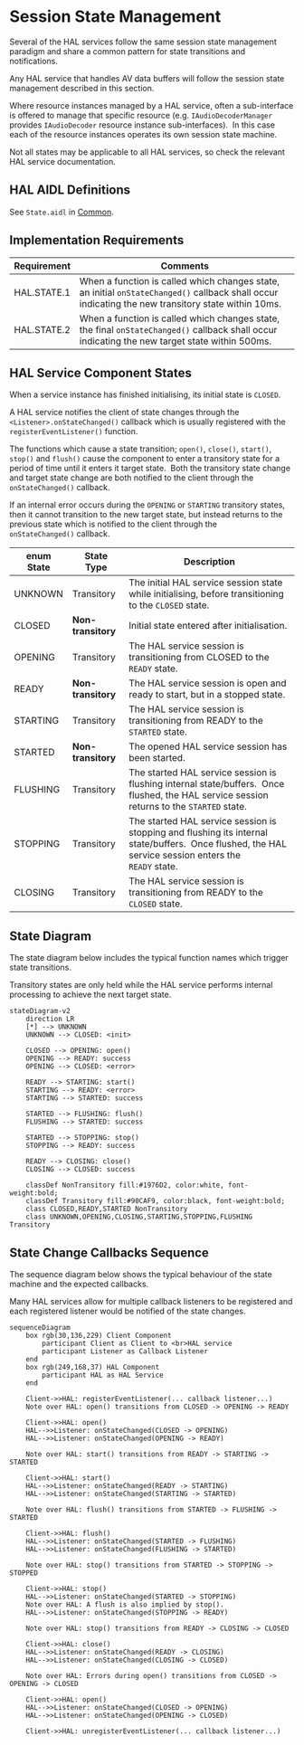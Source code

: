 # Session State Management

Several of the HAL services follow the same session state management paradigm and share a common pattern for state transitions and notifications.

Any HAL service that handles AV data buffers will follow the session state management described in this section.

Where resource instances managed by a HAL service, often a sub-interface is offered to manage that specific resource (e.g. `IAudioDecoderManager` provides `IAudioDecoder` resource instance sub-interfaces).  In this case each of the resource instances operates its own session state machine.

Not all states may be applicable to all HAL services, so check the relevant HAL service documentation.

## HAL AIDL Definitions

See `State.aidl` in [Common](https://github.com/rdkcentral/rdk-halif-aidl/common/current/com/rdk/hal/State.aidl).

## Implementation Requirements

| Requirement | Comments |
|---|---|
| HAL.STATE.1 | When a function is called which changes state, an initial `onStateChanged()` callback shall occur indicating the new transitory state within 10ms. |
| HAL.STATE.2 | When a function is called which changes state, the final `onStateChanged()` callback shall occur indicating the new target state within 500ms. |

## HAL Service Component States

When a service instance has finished initialising, its initial state is `CLOSED`.

A HAL service notifies the client of state changes through the `<Listener>.onStateChanged()` callback which is usually registered with the `registerEventListener()` function.

The functions which cause a state transition; `open()`, `close()`, `start()`, `stop()` and `flush()` cause the component to enter a transitory state for a period of time until it enters it target state.  Both the transitory state change and target state change are both notified to the client through the `onStateChanged()` callback.

If an internal error occurs during the `OPENING` or `STARTING` transitory states, then it cannot transition to the new target state, but instead returns to the previous state which is notified to the client through the `onStateChanged()` callback.

| enum State | State Type | Description |
|---|---|---|
| UNKNOWN | Transitory | The initial HAL service session state while initialising, before transitioning to the `CLOSED` state. |
| CLOSED | **Non-transitory** | Initial state entered after initialisation. |
| OPENING | Transitory | The HAL service session is transitioning from CLOSED to the `READY` state. |
| READY | **Non-transitory**  | The HAL service session is open and ready to start, but in a stopped state. |
| STARTING | Transitory | The HAL service session is transitioning from READY to the `STARTED` state. |
| STARTED | **Non-transitory**  | The opened HAL service session has been started. |
| FLUSHING | Transitory | The started HAL service session is flushing internal state/buffers.  Once flushed, the HAL service session returns to the `STARTED` state. |
| STOPPING | Transitory | The started HAL service session is stopping and flushing its internal state/buffers.  Once flushed, the HAL service session enters the `READY` state. |
| CLOSING | Transitory | The HAL service session is transitioning from READY to the `CLOSED` state. |

## State Diagram

The state diagram below includes the typical function names which trigger state transitions.

Transitory states are only held while the HAL service performs internal processing to achieve the next target state.

```mermaid
stateDiagram-v2
    direction LR
    [*] --> UNKNOWN
    UNKNOWN --> CLOSED: <init>

    CLOSED --> OPENING: open()
    OPENING --> READY: success
    OPENING --> CLOSED: <error>

    READY --> STARTING: start()
    STARTING --> READY: <error>
    STARTING --> STARTED: success

    STARTED --> FLUSHING: flush()
    FLUSHING --> STARTED: success

    STARTED --> STOPPING: stop()
    STOPPING --> READY: success

    READY --> CLOSING: close()
    CLOSING --> CLOSED: success

    classDef NonTransitory fill:#1976D2, color:white, font-weight:bold;
    classDef Transitory fill:#90CAF9, color:black, font-weight:bold;
    class CLOSED,READY,STARTED NonTransitory
    class UNKNOWN,OPENING,CLOSING,STARTING,STOPPING,FLUSHING Transitory
```


## State Change Callbacks Sequence

The sequence diagram below shows the typical behaviour of the state machine and the expected callbacks.

Many HAL services allow for multiple callback listeners to be registered and each registered listener would be notified of the state changes.

```mermaid
sequenceDiagram
    box rgb(30,136,229) Client Component
        participant Client as Client to <br>HAL service
        participant Listener as Callback Listener
    end
    box rgb(249,168,37) HAL Component
        participant HAL as HAL Service
    end

    Client->>HAL: registerEventListener(... callback listener...)
    Note over HAL: open() transitions from CLOSED -> OPENING -> READY

    Client->>HAL: open()
    HAL-->>Listener: onStateChanged(CLOSED -> OPENING)
    HAL-->>Listener: onStateChanged(OPENING -> READY)

    Note over HAL: start() transitions from READY -> STARTING -> STARTED

    Client->>HAL: start()
    HAL-->>Listener: onStateChanged(READY -> STARTING)
    HAL-->>Listener: onStateChanged(STARTING -> STARTED)

    Note over HAL: flush() transitions from STARTED -> FLUSHING -> STARTED

    Client->>HAL: flush()
    HAL-->>Listener: onStateChanged(STARTED -> FLUSHING)
    HAL-->>Listener: onStateChanged(FLUSHING -> STARTED)

    Note over HAL: stop() transitions from STARTED -> STOPPING -> STOPPED

    Client->>HAL: stop()
    HAL-->>Listener: onStateChanged(STARTED -> STOPPING)
    Note over HAL: A flush is also implied by stop().
    HAL-->>Listener: onStateChanged(STOPPING -> READY)

    Note over HAL: stop() transitions from READY -> CLOSING -> CLOSED

    Client->>HAL: close()
    HAL-->>Listener: onStateChanged(READY -> CLOSING)
    HAL-->>Listener: onStateChanged(CLOSING -> CLOSED)

    Note over HAL: Errors during open() transitions from CLOSED -> OPENING -> CLOSED

    Client->>HAL: open()
    HAL-->>Listener: onStateChanged(CLOSED -> OPENING)
    HAL-->>Listener: onStateChanged(OPENING -> CLOSED)

    Client->>HAL: unregisterEventListener(... callback listener...)

```
